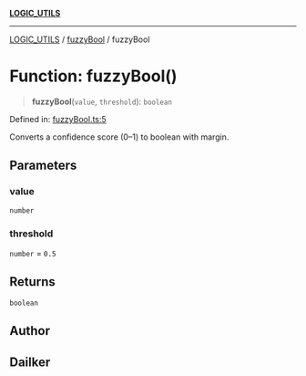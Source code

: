 [**LOGIC_UTILS**](../../README.md)

***

[LOGIC_UTILS](../../README.md) / [fuzzyBool](../README.md) / fuzzyBool

# Function: fuzzyBool()

> **fuzzyBool**(`value`, `threshold`): `boolean`

Defined in: [fuzzyBool.ts:5](https://github.com/dailker/everyutil-js/blob/b3e269da55b7d96c15eb37e98c5c4f6b94f05f6f/src/logic/fuzzyBool.ts#L5)

Converts a confidence score (0–1) to boolean with margin.

## Parameters

### value

`number`

### threshold

`number` = `0.5`

## Returns

`boolean`

## Author

## Dailker
